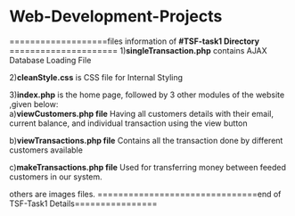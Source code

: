 # Web-Development-Projects


===================files information of **#TSF-task1 Directory** =====================
1)**singleTransaction.php** contains AJAX Database Loading File

2)**cleanStyle.css** is CSS file for Internal Styling

3)**index.php** is the home page, followed by 3 other modules of the website ,given below:
 <br/> a)**viewCustomers.php file** 
  Having all customers details with their email, current balance, and individual transaction using the view button 
  
  b)**viewTransactions.php file**
  Contains all the transaction done by different customers available
  
  c)**makeTransactions.php file**
  Used for transferring money between feeded customers in our system.

others are images files.
===============================end of TSF-Task1 Details================
